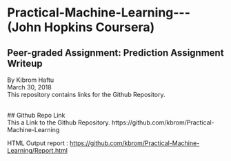 # Practical-Machine-Learning--- (John Hopkins  Coursera) <br />
## Peer-graded Assignment: Prediction Assignment Writeup

By Kibrom Haftu  <br />
March 30, 2018 <br />
This repository contains links for the Github Repository.
<br />
 

 <br />
## Github Repo Link    <br />
This a  Link to the Github Repository.
https://github.com/kbrom/Practical-Machine-Learning

HTML Output report : https://github.com/kbrom/Practical-Machine-Learning/Report.html
